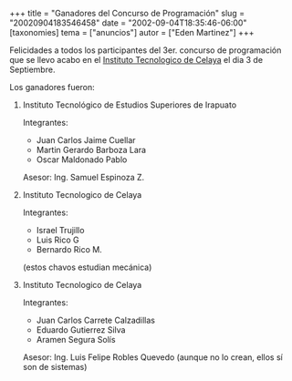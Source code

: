+++
title = "Ganadores del Concurso de Programación"
slug = "20020904183546458"
date = "2002-09-04T18:35:46-06:00"
[taxonomies]
tema = ["anuncios"]
autor = ["Eden Martinez"]
+++

Felicidades a todos los participantes del 3er. concurso de programación
que se llevo acabo en el [Instituto Tecnologico de
Celaya](http://www.itc.mx) el dia 3 de Septiembre.

Los ganadores fueron:

<!-- more -->

1. Instituto Tecnológico de Estudios Superiores de Irapuato

   Integrantes:

   - Juan Carlos Jaime Cuellar
   - Martin Gerardo Barboza Lara
   - Oscar Maldonado Pablo

    Asesor: Ing. Samuel Espinoza Z.

2. Instituto Tecnologico de Celaya

   Integrantes:

   - Israel Trujillo
   - Luis Rico G
   - Bernardo Rico M.

    (estos chavos estudian mecánica)

3. Instituto Tecnologico de Celaya

   Integrantes:
   - Juan Carlos Carrete Calzadillas
   - Eduardo Gutierrez Silva
   - Aramen Segura Solís

   Asesor: Ing. Luis Felipe Robles Quevedo
   (aunque no lo crean, ellos sí son de sistemas)
